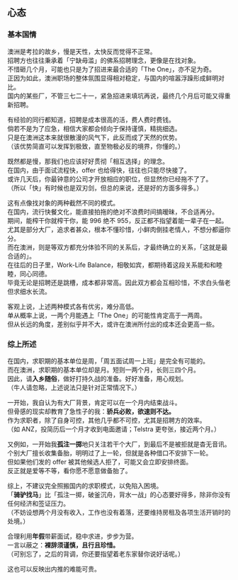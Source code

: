 ## 心态

### 基本国情

澳洲是考拉的故乡，慢是天性，太快反而觉得不正常。  
招聘方也往往秉承着「宁缺毋滥」的佛系招聘理念，更像是在找对象。  
不惜砸几个月，可能也只是为了招进来最合适的「The One」，亦不足为奇。  
正因为如此，澳洲职场的整体氛围显得相对稳定，与国内的喧嚣浮躁形成鲜明对比。  
国内的某些厂，不管三七二十一，紧急招进来填坑再说，最终几个月后可能又得重新招聘。

有经验的同行都知道，招聘是成本很高的活，费人费时费钱。  
倘若不是为了应急，相信大家都会倾向于保持谨慎，精挑细选。  
只是在澳洲这本来就很散漫的风气下，此反而成了天然的优势。  
（该优势简直可以发挥到极致，直至物极必反的境界，你懂的。）

既然都是慢，那我们也应该好好贯彻「相互选择」的理念。  
在国内，由于面试流程快，offer 也给得快，往往也只能尽快接了。  
或许几天后，你最钟意的公司才开放相应的职位，但显然你已经拖不了了。  
（所以「快」有时候也是双刃剑，但总的来说，还是好的方面多得多。）

这有点像找对象的两种截然不同的模式。  
在国内，流行快餐文化，能直接拍拖的绝对不浪费时间搞暧昧，不合适再分。  
期间，能榨干你就榨干你，能 996 绝不 955，反正都不指望着能一辈子在一起。  
尤其是部分大厂，追求者甚众，根本不懂珍惜，小鲜肉倒挂老情人，不想分都逼你分。  
而在澳洲，则是等双方都充分体验不同的关系后，才最终确立的关系，「这就是最合适的」。  
在往后的日子里，Work-Life Balance，相敬如宾，都期待着这段关系能和和睦睦，同心同德。  
毕竟无论是招聘还是跳槽，成本都非常高。因此双方都会互相珍惜，不求白头偕老但求细水长流。  

客观上说，上述两种模式各有优劣，难分高低。  
单从概率上说，一两个月能遇上「The One」的可能性肯定高于一两周。  
但从长远的角度，差别似乎并不大，或许在澳洲所付出的成本还会更高一些。

### 综上所述

在国内，求职期的基本单位是周，「周五面试周一上班」是完全有可能的。  
而在澳洲，求职期的基本单位却是月。短则一两个月，长则三四个月。  
因此，请**入乡随俗**，做好打持久战的准备。好好准备，用心规划。  
（牛人请忽略，上述说法只是针对正常情况下。）

一开始，我自认为有大厂背景，肯定可以在一个月内结束战斗。  
但骨感的现实却教育了急性子的我：**骄兵必败，欲速则不达。**  
作为求职者，除了自身可控，其他几乎都不可控，尤其是招聘方的效率。  
（如 ANZ，投简历后一个月才收到电面邀请；Telstra 更夸张，接近两个月。）

又例如，一开始我**孤注一掷**地只关注若干个大厂，到最后不是被拒就是杳无音讯。  
个别大厂擅长收集备胎，明明过了上一轮，但就是各种借口不安排下一轮。  
但如果他们发的 offer 被其他候选人拒了，可能又会立即安排终面。  
反正就是爱等不等，看你愿不愿意做备胎了。

综上，不建议完全照搬国内的求职模式，以免陷入困境。  
「**骑驴找马**」比「孤注一掷，破釜沉舟，背水一战」的心态要好得多，除非你没有任何经济和签证压力。  
（不妨设想两个月没有收入，工作也没有着落，还要维持房租及各项生活开销时的处境。）

合理利用**年假**带薪面试，稳中求进，步步为营。  
一言以蔽之：**裸辞须谨慎，且行且珍惜。**  
（可别忘了，之后的背调，你还要指望着老东家替你说好话呢。）

这也可以反映出内推的难能可贵。
